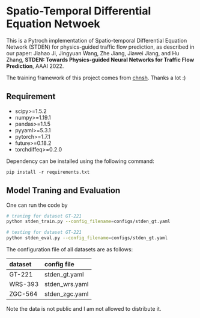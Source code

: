 # Spatio-Temporal Differential Equation Netwoek

This is a Pytroch implementation of Spatio-temporal Differential Equation Network (STDEN) for physics-guided traffic flow prediction, as described in our paper:
Jiahao Ji, Jingyuan Wang, Zhe Jiang, Jiawei Jiang, and Hu Zhang, **STDEN: Towards Physics-guided Neural Networks for Traffic Flow Prediction**, AAAI 2022. 

The training framework of this project comes from [chnsh](https://github.com/chnsh/DCRNN_PyTorch). Thanks a lot :)

## Requirement

* scipy>=1.5.2
* numpy>=1.19.1
* pandas>=1.1.5
* pyyaml>=5.3.1
* pytorch>=1.7.1
* future>=0.18.2
* torchdiffeq>=0.2.0

Dependency can be installed using the following command:

```
pip install -r requirements.txt
```

## Model Traning and Evaluation

One can run the code by
```bash
# traning for dataset GT-221
python stden_train.py --config_filename=configs/stden_gt.yaml

# testing for dataset GT-221
python stden_eval.py --config_filename=configs/stden_gt.yaml
```
The configuration file of all datasets are as follows:

|dataset|config file|
|:--|:--|
|GT-221|stden_gt.yaml|
|WRS-393|stden_wrs.yaml|
|ZGC-564|stden_zgc.yaml|

Note the data is not public and I am not allowed to distribute it.